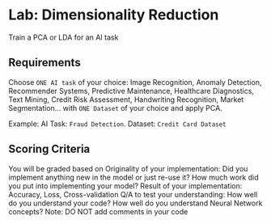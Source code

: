 # Lab: Dimensionality Reduction

Train a PCA or LDA for an AI task

## Requirements

Choose `ONE AI task` of your choice: Image Recognition, Anomaly Detection, Recommender Systems, Predictive Maintenance, Healthcare Diagnostics, Text Mining, Credit Risk Assessment, Handwriting Recognition, Market Segmentation... with `ONE Dataset` of your choice and apply PCA.

Example: AI Task: `Fraud Detection`. Dataset: `Credit Card Dataset`

## Scoring Criteria

You will be graded based on Originality of your implementation: Did you implement anything new in the model or just re-use it? How much work did you put into implementing your model? Result of your implementation: Accuracy, Loss, Cross-validation Q/A to test your understanding: How well do you understand your code? How well do you understand Neural Network concepts? Note: DO NOT add comments in your code
